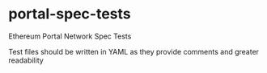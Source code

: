 # portal-spec-tests
Ethereum Portal Network Spec Tests

Test files should be written in YAML as they provide comments and greater readability